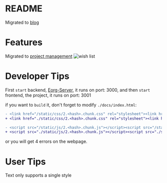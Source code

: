 # README

Migrated to [blog](https://zhangyadong.me/)

# Features

Migrated to [project management](https://github.com/zhyd1997/Eorg/projects)
![wish list](https://i.imgur.com/mc9xri8.png)

# Developer Tips
First `start` backend, [Eorg-Server](https://github.com/zhyd1997/Eorg-Server),
it runs on port: 3000, and then `start` frontend, the project, it runs on port:
3001

if you want to `build` it, don't forget to modify `./docs/index.html`:
```diff
- <link href="/static/css/2.<hash>.chunk.css" rel="stylesheet"><link href="/static/css/main.<hash>.chunk.css" rel="stylesheet">
+ <link href="./static/css/2.<hash>.chunk.css" rel="stylesheet"><link href="./static/css/main.<hash>.chunk.css" rel="stylesheet">

- <script src="/static/js/2.<hash>.chunk.js"></script><script src="/static/js/main.<hash>.chunk.js">
+ <script src="./static/js/2.<hash>.chunk.js"></script><script src="./static/js/main.<hash>.chunk.js">
```
or you will get 4 errors on the webpage.

# User Tips
Text only supports a single style